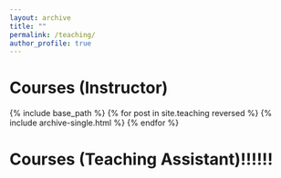 ```yaml
---
layout: archive
title: ""
permalink: /teaching/
author_profile: true
---
```

Courses (Instructor)
======
  {% include base_path %}
{% for post in site.teaching reversed %}
  {% include archive-single.html %}
{% endfor %}


Courses (Teaching Assistant)!!!!!!
======



<!--- Consider just doing a list - Intro to Economics (Micro and Macro), Labor Economics, Entrepreunership, Advanced Mircoeconomics, Intro Econometrics

<details>
<summary>Course List (TA)</summary>
<pre>
Intro to Economics , Labor Economics, Entrepreunership, Advanced Mircoeconomics, & Intro Econometrics
</pre>
* Intro to Economics (Micro and Macro)
* Labor Economics
* Entrepreneurship
* Advanced Microeconomics
* Intro Econometrics
</details>>
